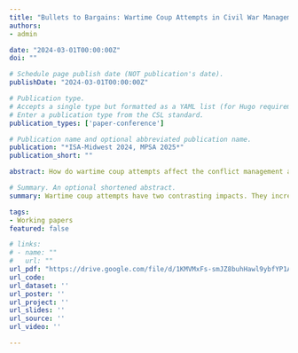 ```yaml
---
title: "Bullets to Bargains: Wartime Coup Attempts in Civil War Management and Resolution"
authors:
- admin

date: "2024-03-01T00:00:00Z"
doi: ""

# Schedule page publish date (NOT publication's date).
publishDate: "2024-03-01T00:00:00Z"

# Publication type.
# Accepts a single type but formatted as a YAML list (for Hugo requirements).
# Enter a publication type from the CSL standard.
publication_types: ['paper-conference']

# Publication name and optional abbreviated publication name.
publication: "*ISA-Midwest 2024, MPSA 2025*"
publication_short: ""

abstract: How do wartime coup attempts affect the conflict management and resolution of civil wars? Despite extensive research on rebel group instability, the impact of government instability remains underexplored. I argue that coup attempts—whether successful or failed—increase the chances of ceasefires but decrease those of peace agreements. Following coup attempts, both coup-installed leaders and surviving incumbents become preoccupied with preventing subsequent coups, as they increase the risk of future challenges. This shift leads them to divert resources from fighting rebels toward coup-proofing, which in turn increases the chances of ceasefires. Ceasefires are particularly likely with rebel groups who rely heavily on civilian support, as they seek to bolster their legitimacy. Nevertheless, coup attempts heighten uncertainty about the government’s ability to retain power and uphold commitments, reducing the chances of peace agreements. The hypotheses are supported by tests using datasets on ceasefires and peace agreements from 1989 to 2012. 

# Summary. An optional shortened abstract.
summary: Wartime coup attempts have two contrasting impacts. They increase the chances of short-term conflict management but reduce the chances of long-term conflict resolution.

tags:
- Working papers
featured: false

# links:
# - name: ""
#   url: ""
url_pdf: "https://drive.google.com/file/d/1KMVMxFs-smJZ8buhHawl9ybfYP1ArCyf/view?usp=share_link"
url_code: 
url_dataset: ''
url_poster: ''
url_project: ''
url_slides: ''
url_source: ''
url_video: ''

---
```

